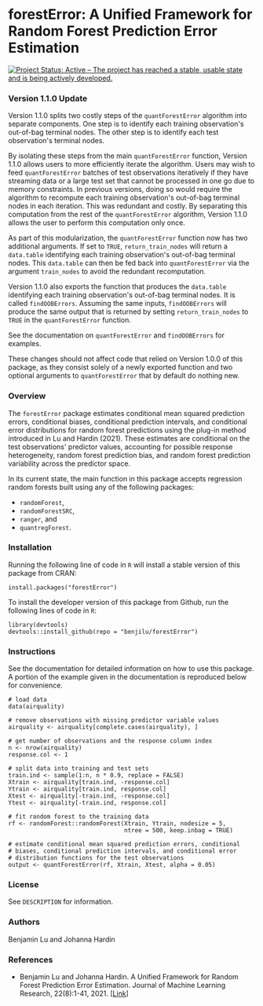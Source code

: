 # forestError: A Unified Framework for Random Forest Prediction Error Estimation
[![Project Status: Active – The project has reached a stable, usable state and is being actively developed.](https://www.repostatus.org/badges/latest/active.svg)](https://www.repostatus.org/#active)

### Version 1.1.0 Update

Version 1.1.0 splits two costly steps of the `quantForestError` algorithm into separate components. One step is to identify each training observation's out-of-bag terminal nodes. The other step is to identify each test observation's terminal nodes.

By isolating these steps from the main `quantForestError` function, Version 1.1.0 allows users to more efficiently iterate the algorithm. Users may wish to feed `quantForestError` batches of test observations iteratively if they have streaming data or a large test set that cannot be processed in one go due to memory constraints. In previous versions, doing so would require the algorithm to recompute each training observation's out-of-bag terminal nodes in each iteration. This was redundant and costly. By separating this computation from the rest of the `quantForestError` algorithm, Version 1.1.0 allows the user to perform this computation only once.

As part of this modularization, the `quantForestError` function now has two additional arguments. If set to `TRUE`, `return_train_nodes` will return a `data.table` identifying each training observation's out-of-bag terminal nodes. This `data.table` can then be fed back into `quantForestError` via the argument `train_nodes` to avoid the redundant recomputation.

Version 1.1.0 also exports the function that produces the `data.table` identifying each training observation's out-of-bag terminal nodes. It is called `findOOBErrors`. Assuming the same inputs, `findOOBErrors` will produce the same output that is returned by setting `return_train_nodes` to `TRUE` in the `quantForestError` function.

See the documentation on `quantForestError` and `findOOBErrors` for examples.

These changes should not affect code that relied on Version 1.0.0 of this package, as they consist solely of a newly exported function and two optional arguments to `quantForestError` that by default do nothing new.

### Overview

The `forestError` package estimates conditional mean squared prediction errors, conditional biases, conditional prediction intervals, and conditional error distributions for random forest predictions using the plug-in method introduced in Lu and Hardin (2021). These estimates are conditional on the test observations' predictor values, accounting for possible response heterogeneity, random forest prediction bias, and random forest prediction variability across the predictor space.

In its current state, the main function in this package accepts regression random forests built using any of the following packages:

- `randomForest`,
- `randomForestSRC`,
- `ranger`, and
- `quantregForest`.

### Installation

Running the following line of code in `R` will install a stable version of this package from CRAN:

```{r}
install.packages("forestError")
```

To install the developer version of this package from Github, run the following lines of code in `R`:

```{r}
library(devtools)
devtools::install_github(repo = "benjilu/forestError")
```  

### Instructions
See the documentation for detailed information on how to use this package. A portion of the example given in the documentation is reproduced below for convenience.

```{r}
# load data
data(airquality)

# remove observations with missing predictor variable values
airquality <- airquality[complete.cases(airquality), ]

# get number of observations and the response column index
n <- nrow(airquality)
response.col <- 1

# split data into training and test sets
train.ind <- sample(1:n, n * 0.9, replace = FALSE)
Xtrain <- airquality[train.ind, -response.col]
Ytrain <- airquality[train.ind, response.col]
Xtest <- airquality[-train.ind, -response.col]
Ytest <- airquality[-train.ind, response.col]

# fit random forest to the training data
rf <- randomForest::randomForest(Xtrain, Ytrain, nodesize = 5,
                                 ntree = 500, keep.inbag = TRUE)

# estimate conditional mean squared prediction errors, conditional
# biases, conditional prediction intervals, and conditional error
# distribution functions for the test observations
output <- quantForestError(rf, Xtrain, Xtest, alpha = 0.05)
```

### License
See `DESCRIPTION` for information.

### Authors
Benjamin Lu and Johanna Hardin

### References
* Benjamin Lu and Johanna Hardin. A Unified Framework for Random Forest Prediction Error Estimation. Journal of Machine Learning Research, 22(8):1-41, 2021. [[Link](https://jmlr.org/papers/v22/18-558.html)]
